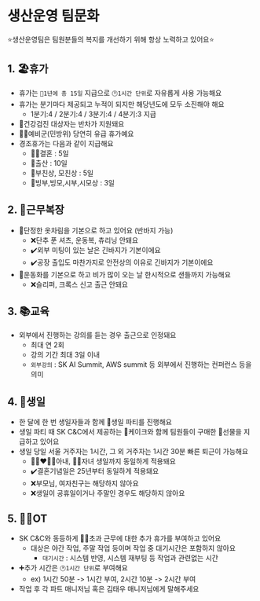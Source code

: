 # 생산운영 팀문화
⭐️생산운영팀은 팀원분들의 복지를 개선하기 위해 항상 노력하고 있어요⭐️
## 1. 🏖️휴가
* 휴가는 `📅1년에 총 15일` 지급으로 `🕐1시간 단위`로 자유롭게 사용 가능해요
* 휴가는 분기마다 제공되고 누적이 되지만 해당년도에 모두 소진해야 해요
  * 1분기:4 / 2분기:4 / 3분기:4 / 4분기:3 지급
* 🏥건강검진 대상자는 반차가 지원돼요
* 💂‍♂️예비군(민방위) 당연히 유급 휴가예요
* 경조휴가는 다음과 같이 지급해요
  * 🤵👰결혼 : 5일
  * 🤱출산 : 10일
  * 🙇부친상, 모친상 : 5일
  * 🙇빙부,빙모,시부,시모상 : 3일
## 2. 👔근무복장
* 👕단정한 옷차림을 기본으로 하고 있어요 (반바지 가능)
  * ❌단추 푼 셔츠, 운동복, 츄리닝 안돼요
  * ✔️외부 미팅이 있는 날은 긴바지가 기본이에요
  * ✔️공장 출입도 마찬가지로 안전상의 이유로 긴바지가 기본이에요
* 👟운동화를 기본으로 하고 비가 많이 오는 날 한시적으로 샌들까지 가능해요
  * ❌슬리퍼, 크록스 신고 출근 안돼요
## 3. 📚교육
* 외부에서 진행하는 강의를 듣는 경우 출근으로 인정돼요
  * 최대 연 2회
  * 강의 기간 최대 3일 이내
  * `외부강의` : SK AI Summit, AWS summit 등 외부에서 진행하는 컨퍼런스 등을 의미
## 4. 🥳생일
* 한 달에 한 번 생일자들과 함께 🎉생일 파티를 진행해요
* 생일 파티 때 SK C&C에서 제공하는 🎂케이크와 함께 팀원들이 구매한 🎁선물을 지급하고 있어요
* 생일 당일 서울 거주자는 1시간, 그 외 거주자는 1시간 30분 빠른 퇴근이 가능해요
  * 👩🏻‍❤‍👨🏻아내, 👪🏻자녀 생일까지 동일하게 적용돼요
  * ✔️결혼기념일은 25년부터 동일하게 적용돼요
  * ❌부모님, 여자친구는 해당하지 않아요
  * ❌생일이 공휴일이거나 주말인 경우도 해당하지 않아요
## 5. 👨‍💻OT
* SK C&C와 동등하게 👨‍💻초과 근무에 대한 추가 휴가를 부여하고 있어요
  * 대상은 야간 작업, 주말 작업 등이며 작업 중 대기시간은 포함하지 않아요
    * `대기시간` : 시스템 반영, 시스템 재부팅 등 작업과 관련없는 시간
* ➕추가 시간은 `🕐1시간 단위`로 부여해요
  * ex) 1시간 50분 -> 1시간 부여, 2시간 10분 -> 2시간 부여
* 작업 후 각 파트 매니저님 혹은 김태우 매니저님에게 말해주세요